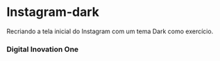 # Instagram-dark
Recriando a tela inicial do Instagram com um tema Dark como exercício.
### Digital Inovation One
